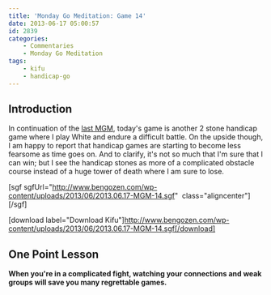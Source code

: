 ```yaml
---
title: 'Monday Go Meditation: Game 14'
date: 2013-06-17 05:00:57
id: 2839
categories:
	- Commentaries
	- Monday Go Meditation
tags:
	- kifu
	- handicap-go
---
```


## Introduction

In continuation of the [last MGM](http://www.bengozen.com/monday-go-meditation-game-13/ "Monday Go Meditation: Game 13"), today's game is another 2 stone handicap game where I play White and endure a difficult battle. On the upside though, I am happy to report that handicap games are starting to become less fearsome as time goes on. And to clarify, it's not so much that I'm sure that I can win; but I see the handicap stones as more of a complicated obstacle course instead of a huge tower of death where I am sure to lose.

[sgf sgfUrl="http://www.bengozen.com/wp-content/uploads/2013/06/2013.06.17-MGM-14.sgf"  class="aligncenter"][/sgf]

[download label="Download Kifu"]http://www.bengozen.com/wp-content/uploads/2013/06/2013.06.17-MGM-14.sgf[/download]

## **One Point Lesson**

**When you're in a complicated fight, watching your connections and weak groups will save you many regrettable games.**